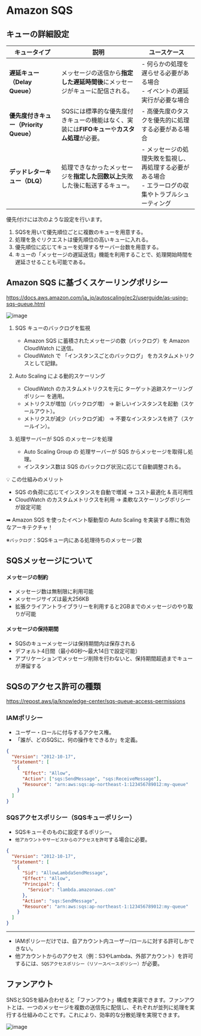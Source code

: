 # Amazon SQS

## キューの詳細設定

| キュータイプ           | 説明                                                    | ユースケース                                             |
|-------------------|-------------------------------------------------------|-------------------------------------------------------|
| **遅延キュー（Delay Queue）**  | メッセージの送信から**指定した遅延時間後**にメッセージがキューに配信される。 | - 何らかの処理を遅らせる必要がある場合<br>- イベントの遅延実行が必要な場合 |
| **優先度付きキュー（Priority Queue）** | SQSには標準的な優先度付きキューの機能はなく、実装には**FIFOキュー**や**カスタム処理**が必要。 | - 高優先度のタスクを優先的に処理する必要がある場合 |
| **デッドレターキュー（DLQ）** | 処理できなかったメッセージを**指定した回数以上**失敗した後に転送するキュー。 | - メッセージの処理失敗を監視し、再処理する必要がある場合<br>- エラーログの収集やトラブルシューティング |

優先付けには次のような設定を行います。

1. SQSを用いて優先順位ごとに複数のキューを用意する。
2. 処理を急ぐリクエストは優先順位の高いキューに入れる。
3. 優先順位に応じてキューを処理するサーバー台数を用意する。
4. キューの「メッセージの遅延送信」機能を利用することで、処理開始時間を遅延させることも可能である。

## Amazon SQS に基づくスケーリングポリシー

https://docs.aws.amazon.com/ja_jp/autoscaling/ec2/userguide/as-using-sqs-queue.html

![image](https://github.com/user-attachments/assets/c9a30321-abe8-4d26-9443-7a5236caabc4)

1. SQS キューのバックログを監視
    - Amazon SQS に蓄積されたメッセージの数（バックログ）を Amazon CloudWatch に送信。
    - CloudWatch で 「インスタンスごとのバックログ」 をカスタムメトリクスとして記録。

2. Auto Scaling による動的スケーリング
    - CloudWatch のカスタムメトリクスを元に ターゲット追跡スケーリングポリシー を適用。
    - メトリクスが増加（バックログ増） → 新しいインスタンスを起動（スケールアウト）。
    - メトリクスが減少（バックログ減） → 不要なインスタンスを終了（スケールイン）。
    
3. 処理サーバーが SQS のメッセージを処理
    - Auto Scaling Group の 処理サーバーが SQS からメッセージを取得し処理。
    - インスタンス数は SQS のバックログ状況に応じて自動調整される。

💡 この仕組みのメリット
- SQS の負荷に応じてインスタンスを自動で増減 → コスト最適化 & 高可用性
- CloudWatch のカスタムメトリクスを利用 → 柔軟なスケーリングポリシーが設定可能

➡ Amazon SQS を使ったイベント駆動型の Auto Scaling を実装する際に有効なアーキテクチャ！ 

※`バックログ`：SQSキュー内にある処理待ちのメッセージ数

## SQSメッセージについて

#### メッセージの制約
- メッセージ数は無制限に利用可能
- メッセージサイズは最大256KB
- 拡張クライアントライブラリーを利用すると2GBまでのメッセージのやり取りが可能

#### メッセージの保持期間
- SQSのキューメッセージは保持期間内は保存される
- デフォルト4日間（最小60秒～最大14日で設定可能）
- アプリケーションでメッセージ削除を行わないと、保持期間超過までキューが滞留する

## SQSのアクセス許可の種類
https://repost.aws/ja/knowledge-center/sqs-queue-access-permissions

### IAMポリシー
- ユーザー・ロールに付与するアクセス権。
- 「誰が、どのSQSに、何の操作をできるか」を定義。

```json
{
  "Version": "2012-10-17",
  "Statement": [
    {
      "Effect": "Allow",
      "Action": ["sqs:SendMessage", "sqs:ReceiveMessage"],
      "Resource": "arn:aws:sqs:ap-northeast-1:123456789012:my-queue"
    }
  ]
}
```

### SQSアクセスポリシー（SQSキューポリシー）
- SQSキューそのものに設定するポリシー。
- `他アカウントやサービスからのアクセスを許可`する場合に必要。

```json
{
  "Version": "2012-10-17",
  "Statement": [
    {
      "Sid": "AllowLambdaSendMessage",
      "Effect": "Allow",
      "Principal": {
        "Service": "lambda.amazonaws.com"
      },
      "Action": "sqs:SendMessage",
      "Resource": "arn:aws:sqs:ap-northeast-1:123456789012:my-queue"
    }
  ]
}
```

---
- IAMポリシーだけでは、自アカウント内ユーザー/ロールに対する許可しかできない。
- 他アカウントからのアクセス（例：S3やLambda、外部アカウント）を許可するには、`SQSアクセスポリシー（リソースベースポリシー）`が必要。

## ファンアウト

SNSとSQSを組み合わせると「ファンアウト」構成を実装できます。ファンアウトとは、一つのメッセージを複数の送信先に配信し、それぞれが並列に処理を実行する仕組みのことです。これにより、効率的な分散処理を実現できます。

![image](https://ping-t-resouces.com/uploads/question_image/file/23115/k58754.jpg?t=1661918287)
